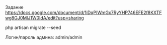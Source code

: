 Задание https://docs.google.com/document/d/1iDqPIWmGx7RyYHP746EFE2f8KXTFwg8GJ0MlJ1W0IdA/edit?usp=sharing

php artisan migrate --seed


Логин/пароль админа: admin/admin
